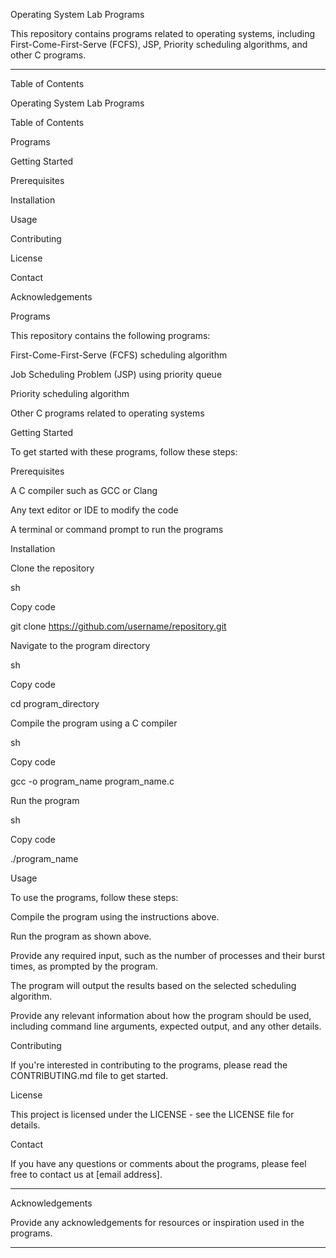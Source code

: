 Operating System Lab Programs

This repository contains programs related to operating systems, including First-Come-First-Serve (FCFS), JSP, Priority scheduling algorithms, and other C programs.
<hr>
Table of Contents

Operating System Lab Programs

Table of Contents

Programs

Getting Started

Prerequisites

Installation

Usage

Contributing

License

Contact

Acknowledgements

Programs

This repository contains the following programs:

First-Come-First-Serve (FCFS) scheduling algorithm

Job Scheduling Problem (JSP) using priority queue

Priority scheduling algorithm

Other C programs related to operating systems

Getting Started

To get started with these programs, follow these steps:

Prerequisites

A C compiler such as GCC or Clang

Any text editor or IDE to modify the code

A terminal or command prompt to run the programs

Installation

Clone the repository

sh

Copy code

git clone https://github.com/username/repository.git

Navigate to the program directory

sh

Copy code

cd program_directory

Compile the program using a C compiler

sh

Copy code

gcc -o program_name program_name.c

Run the program

sh

Copy code

./program_name

Usage

To use the programs, follow these steps:

Compile the program using the instructions above.

Run the program as shown above.

Provide any required input, such as the number of processes and their burst times, as prompted by the program.

The program will output the results based on the selected scheduling algorithm.

Provide any relevant information about how the program should be used, including command line arguments, expected output, and any other details.

Contributing

If you're interested in contributing to the programs, please read the CONTRIBUTING.md file to get started.

License

This project is licensed under the LICENSE - see the LICENSE file for details.

Contact

If you have any questions or comments about the programs, please feel free to contact us at [email address].
<hr>
Acknowledgements

Provide any acknowledgements for resources or inspiration used in the programs.
<hr>
